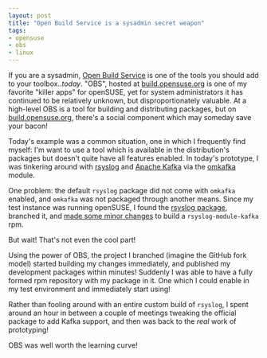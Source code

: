 ```yaml
---
layout: post
title: "Open Build Service is a sysadmin secret weapon"
tags:
- opensuse
- obs
- linux
---
```


If you are a sysadmin, [Open Build Service](https://openbuildservice.org/) is
one of the tools you should add to your toolbox.._today_. "OBS", hosted at
[build.opensuse.org](https://build.opensuse.org) is one of my favorite "killer
apps" for openSUSE, yet for system administrators it has continued to be
relatively unknown, but disproportionately valuable. At a high-level OBS is a tool
for building and distributing packages, but on
[build.opensuse.org](https://build.opensuse.org), there's a social component
which may someday save your bacon!

Today's example was a common situation, one in which I frequently find myself:
I'm want to use a tool which is available in the distribution's packages
but doesn't quite have all features enabled. In today's prototype, I was
tinkering around with [rsyslog](https://www.rsyslog.com/) and [Apache
Kafka](https://kafka.apache.org) via the
[omkafka](https://rsyslog.readthedocs.io/en/latest/configuration/modules/omkafka.html)
module.

One problem: the default `rsyslog` package did not come with `omkafka` enabled,
and `omkafka` was not packaged through another means. Since my test instance
was running openSUSE, I found the [rsyslog
package](https://build.opensuse.org/package/show/Base:System/rsyslog), branched
it, and [made some minor
changes](https://build.opensuse.org/request/show/770738) to build a
`rsyslog-module-kafka` rpm.

But wait! That's not even the cool part!

Using the power of OBS, the project I branched (imagine the
GitHub fork model) started building my changes immediately, and published my
development packages within minutes! Suddenly I was able to have a fully formed
rpm repository with my package in it. One which I could enable in my test
environment and immediately start using!

Rather than fooling around with an entire custom build of `rsyslog`, I spent
around an hour in between a couple of meetings tweaking the official package to
add Kafka support, and then was back to the _real_ work of prototyping!


OBS was well worth the learning curve!
